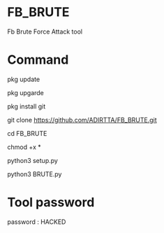 # FB_BRUTE
Fb Brute Force Attack tool

# Command

pkg update 

pkg upgarde 

pkg install git 

git clone https://github.com/ADIRTTA/FB_BRUTE.git

cd FB_BRUTE

chmod +x * 

python3 setup.py 

python3 BRUTE.py



# Tool password

password : HACKED 
